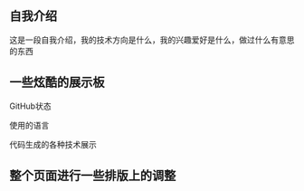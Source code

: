 ## 自我介绍

这是一段自我介绍，我的技术方向是什么，我的兴趣爱好是什么，做过什么有意思的东西

## 一些炫酷的展示板

GitHub状态

使用的语言

代码生成的各种技术展示

## 整个页面进行一些排版上的调整
